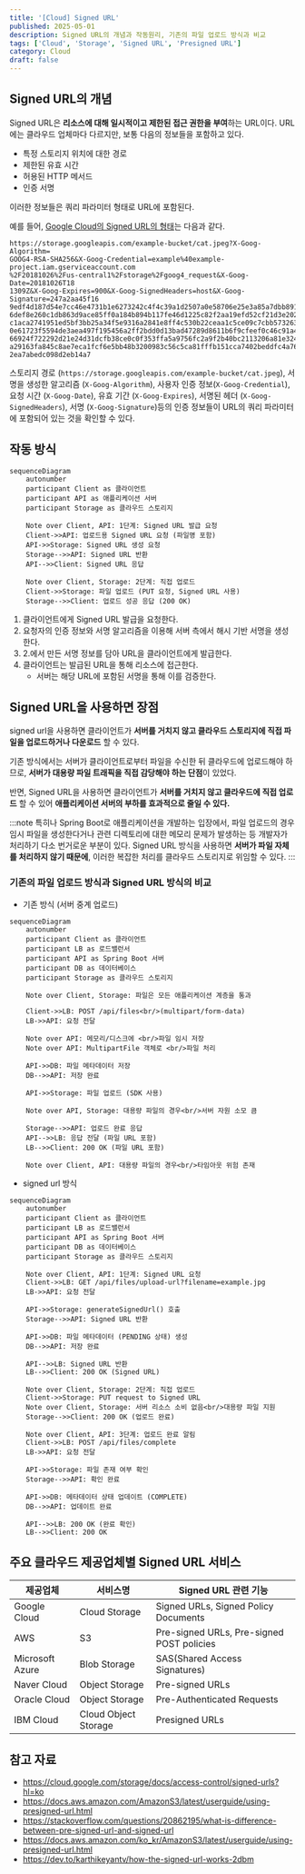 ```yaml
---
title: '[Cloud] Signed URL'
published: 2025-05-01
description: Signed URL의 개념과 작동원리, 기존의 파일 업로드 방식과 비교
tags: ['Cloud', 'Storage', 'Signed URL', 'Presigned URL']
category: Cloud
draft: false
---
```


## Signed URL의 개념

Signed URL은 **리소스에 대해 일시적이고 제한된 접근 권한을 부여**하는 URL이다.  URL에는 클라우드 업체마다 다르지만, 보통 다음의 정보들을 포함하고 있다.

- 특정 스토리지 위치에 대한 경로
- 제한된 유효 시간
- 허용된 HTTP 메서드
- 인증 서명

이러한 정보들은 쿼리 파라미터 형태로 URL에 포함된다.

예를 들어, [Google Cloud의 Signed URL의 형태](https://cloud.google.com/storage/docs/access-control/signed-urls?hl=ko#example)는 다음과 같다.

```
https://storage.googleapis.com/example-bucket/cat.jpeg?X-Goog-Algorithm=
GOOG4-RSA-SHA256&X-Goog-Credential=example%40example-project.iam.gserviceaccount.com
%2F20181026%2Fus-central1%2Fstorage%2Fgoog4_request&X-Goog-Date=20181026T18
1309Z&X-Goog-Expires=900&X-Goog-SignedHeaders=host&X-Goog-Signature=247a2aa45f16
9edf4d187d54e7cc46e4731b1e6273242c4f4c39a1d2507a0e58706e25e3a85a7dbb891d62afa849
6def8e260c1db863d9ace85ff0a184b894b117fe46d1225c82f2aa19efd52cf21d3e2022b3b868dc
c1aca2741951ed5bf3bb25a34f5e9316a2841e8ff4c530b22ceaa1c5ce09c7cbb5732631510c2058
0e61723f5594de3aea497f195456a2ff2bdd0d13bad47289d8611b6f9cfeef0c46c91a455b94e90a
66924f722292d21e24d31dcfb38ce0c0f353ffa5a9756fc2a9f2b40bc2113206a81e324fc4fd6823
a29163fa845c8ae7eca1fcf6e5bb48b3200983c56c5ca81fffb151cca7402beddfc4a76b13344703
2ea7abedc098d2eb14a7
```

스토리지 경로 (`https://storage.googleapis.com/example-bucket/cat.jpeg`), 서명을 생성한 알고리즘 (`X-Goog-Algorithm`), 사용자 인증 정보(`X-Goog-Credential`), 요청 시간 (`X-Goog-Date`), 유효 기간 (`X-Goog-Expires`), 서명된 헤더 (`X-Goog-SignedHeaders`), 서명 (`X-Goog-Signature`)등의 인증 정보들이 URL의 쿼리 파라미터에 포함되어 있는 것을 확인할 수 있다.

## 작동 방식

```mermaid
sequenceDiagram
    autonumber
    participant Client as 클라이언트
    participant API as 애플리케이션 서버
    participant Storage as 클라우드 스토리지

    Note over Client, API: 1단계: Signed URL 발급 요청
    Client->>API: 업로드용 Signed URL 요청 (파일명 포함)
    API->>Storage: Signed URL 생성 요청
    Storage-->>API: Signed URL 반환
    API-->>Client: Signed URL 응답

    Note over Client, Storage: 2단계: 직접 업로드
    Client->>Storage: 파일 업로드 (PUT 요청, Signed URL 사용)
    Storage-->>Client: 업로드 성공 응답 (200 OK)

```

1. 클라이언트에게 Signed URL 발급을 요청한다.
2. 요청자의 인증 정보와 서명 알고리즘을 이용해 서버 측에서 해시 기반 서명을 생성한다.
3. 2.에서 만든 서명 정보를 담아 URL을 클라이언트에게 발급한다.
4. 클라이언트는 발급된 URL을 통해 리소스에 접근한다.
    - 서버는 해당 URL에 포함된 서명을 통해 이를 검증한다.

## Signed URL을 사용하면 장점

signed url을 사용하면 클라이언트가 **서버를 거치지 않고 클라우드 스토리지에 직접 파일을 업로드하거나 다운로드** 할 수 있다.

기존 방식에서는 서버가 클라이언트로부터 파일을 수신한 뒤 클라우드에 업로드해야 하므로, **서버가 대용량 파일 트래픽을 직접 감당해야 하는 단점**이 있었다.

반면, Signed URL을 사용하면 클라이언트가 **서버를 거치지 않고 클라우드에 직접 업로드** 할 수 있어 **애플리케이션 서버의 부하를 효과적으로 줄일 수 있다.**

:::note
특히나 Spring Boot로 애플리케이션을 개발하는 입장에서, 파일 업로드의 경우 임시 파일을 생성한다거나 관련 디렉토리에 대한 메모리 문제가 발생하는 등 개발자가 처리하기 다소 번거로운 부분이 있다. Signed URL 방식을 사용하면 **서버가 파일 자체를 처리하지 않기 때문에**, 이러한 복잡한 처리를 클라우드 스토리지로 위임할 수 있다.
:::

### 기존의 파일 업로드 방식과 Signed URL 방식의 비교

- 기존 방식 (서버 중계 업로드)

```mermaid
sequenceDiagram
    autonumber
    participant Client as 클라이언트
    participant LB as 로드밸런서
    participant API as Spring Boot 서버
    participant DB as 데이터베이스
    participant Storage as 클라우드 스토리지

    Note over Client, Storage: 파일은 모든 애플리케이션 계층을 통과
    
    Client->>LB: POST /api/files<br/>(multipart/form-data)
    LB->>API: 요청 전달
    
    Note over API: 메모리/디스크에 <br/>파일 임시 저장
    Note over API: MultipartFile 객체로 <br/>파일 처리
    
    API->>DB: 파일 메타데이터 저장
    DB-->>API: 저장 완료
    
    API->>Storage: 파일 업로드 (SDK 사용)
    
    Note over API, Storage: 대용량 파일의 경우<br/>서버 자원 소모 큼
    
    Storage-->>API: 업로드 완료 응답
    API-->>LB: 응답 전달 (파일 URL 포함)
    LB-->>Client: 200 OK (파일 URL 포함)
    
    Note over Client, API: 대용량 파일의 경우<br/>타임아웃 위험 존재
```

- signed url 방식

```mermaid
sequenceDiagram
    autonumber
    participant Client as 클라이언트
    participant LB as 로드밸런서
    participant API as Spring Boot 서버
    participant DB as 데이터베이스
    participant Storage as 클라우드 스토리지

    Note over Client, API: 1단계: Signed URL 요청
    Client->>LB: GET /api/files/upload-url?filename=example.jpg
    LB->>API: 요청 전달
    
    API->>Storage: generateSignedUrl() 호출
    Storage-->>API: Signed URL 반환
    
    API->>DB: 파일 메타데이터 (PENDING 상태) 생성
    DB-->>API: 저장 완료
    
    API-->>LB: Signed URL 반환
    LB-->>Client: 200 OK (Signed URL)
    
    Note over Client, Storage: 2단계: 직접 업로드
    Client->>Storage: PUT request to Signed URL
    Note over Client, Storage: 서버 리소스 소비 없음<br/>대용량 파일 지원
    Storage-->>Client: 200 OK (업로드 완료)
    
    Note over Client, API: 3단계: 업로드 완료 알림
    Client->>LB: POST /api/files/complete
    LB->>API: 요청 전달
    
    API->>Storage: 파일 존재 여부 확인
    Storage-->>API: 확인 완료
    
    API->>DB: 메타데이터 상태 업데이트 (COMPLETE)
    DB-->>API: 업데이트 완료
    
    API-->>LB: 200 OK (완료 확인)
    LB-->>Client: 200 OK
```

## 주요 클라우드 제공업체별 Signed URL 서비스

| 제공업체 | 서비스명 | Signed URL 관련 기능 |
| --- | --- | --- |
| Google Cloud | Cloud Storage | Signed URLs, Signed Policy Documents |
| AWS | S3 | Pre-signed URLs, Pre-signed POST policies |
| Microsoft Azure | Blob Storage | SAS(Shared Access Signatures) |
| Naver Cloud | Object Storage | Pre-signed URLs |
| Oracle Cloud | Object Storage | Pre-Authenticated Requests |
| IBM Cloud | Cloud Object Storage | Presigned URLs |

## 참고 자료

- <https://cloud.google.com/storage/docs/access-control/signed-urls?hl=ko>
- <https://docs.aws.amazon.com/AmazonS3/latest/userguide/using-presigned-url.html>
- <https://stackoverflow.com/questions/20862195/what-is-difference-between-pre-signed-url-and-signed-url>
- <https://docs.aws.amazon.com/ko_kr/AmazonS3/latest/userguide/using-presigned-url.html>
- <https://dev.to/karthikeyantv/how-the-signed-url-works-2dbm>
